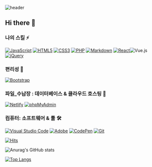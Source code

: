 <!--헤더  -->
![header](https://capsule-render.vercel.app/api?type=wave&color=7875FF&height=300&section=header&text=capsule%20render&fontSize=90)

 
## Hi there 👋

### 나의 스킬 ⚡   
 
<p>
  <a href="#"><img alt="JavaScript" src="https://img.shields.io/badge/JavaScript-F7DF1E?style=flat&logo=JavaScript&logoColor=white"></a>
  <a href="#"><img alt="HTML5" src="https://img.shields.io/badge/HTML5-E34F26?logo=HTML5&logoColor=white"></a>
  <a href="#"><img alt="CSS3" src="https://img.shields.io/badge/CSS3-1572B6?logo=CSS3&logoColor=white"></a>
  <a href="#"><img alt="PHP" src="https://img.shields.io/badge/PHP-777BB4?logo=PHP&logoColor=white"></a>
  <a href="#"><img alt="Markdown" src="https://img.shields.io/badge/Markdown-000?logo=Markdown&logoColor=white"></a>
  <a href="#"><img alt="React" src="https://img.shields.io/badge/React-61DAFB?logo=React&logoColor=white"></a
  <a href="#"><img alt="Vue.js" src="https://img.shields.io/badge/Vue.js-4FC08D?logo=Vue.js&logoColor=white"></a>
  <a href="#"><img alt="jQuery" src="https://img.shields.io/badge/jQuery-0769AD?logo=jQuery&logoColor=white"></a>
<!--   <a href="#"><img alt="Node.js" src="https://img.shields.io/badge/Node.js-339933?logo=Node.js&logoColor=white"></a> -->
<!--   <a href="#"><img alt="TypeScript" src="https://img.shields.io/badge/TypeScript-3178C6?logo=TypeScript&logoColor=white"></a> -->
</p>   
 
### 편리성 🚗   
 
<p> 
  <a href="#"><img alt="Bootstrap" src="https://img.shields.io/badge/Bootstrap-7952B3?logo=Bootstrap&logoColor=white"></a>
</p>
 
### 파일_수납장 : 데이터베이스 & 클라우드 호스팅 📮   
 
<p>
  <a href="#"><img alt="Netlify" src="https://img.shields.io/badge/Netlify-00C7B7?logo=Netlify&logoColor=white"></a>
  <a href="#"><img alt="phpMyAdmin" src="https://img.shields.io/badge/phpMyAdmin-6C78AF?logo=phpMyAdmin&logoColor=white"></a>
</p>
 
### 컴퓨터: 소프트웨어 & 툴 🛠   
 
<p>
  <a href="#"><img alt="Visual Studio Code" src="https://img.shields.io/badge/Visual Studio Code-007ACC?logo=Visual Studio Code&logoColor=white"></a>
  <a href="#"><img alt="Adobe" src="https://img.shields.io/badge/Adobe-FF0000?logo=Adobe&logoColor=white"></a>
  <a href="#"><img alt="CodePen" src="https://img.shields.io/badge/CodePen-000?logo=CodePen&logoColor=white"></a>
  <a href="#"><img alt="Git" src="https://img.shields.io/badge/Git-F05032?logo=Git&logoColor=white"></a>
<!--   <a href="#"><img alt="Postman" src="https://img.shields.io/badge/Postman-FF6C37?logo=Postman&logoColor=white"></a> -->
</p>

<!-- 방문자 수 -->
[![Hits](https://hits.seeyoufarm.com/api/count/incr/badge.svg?url=https%3A%2F%2Fgithub.com%2Fkimdaewonn&count_bg=%236564DD&title_bg=%23CC87EB&icon=&icon_color=%23E7E7E7&title=hits&edge_flat=false)](https://hits.seeyoufarm.com)

<!-- 커밋수 등 -->
![Anurag's GitHub stats](https://github-readme-stats.vercel.app/api?username=kimdaewonn&show_icons=true&theme=radical)

<!-- 사용 비율 -->
[![Top Langs](https://github-readme-stats.vercel.app/api/top-langs/?username=kimdaewonn&layout=compact)](https://github.com/kimdaewonn/github-readme-stats)

  </div>
